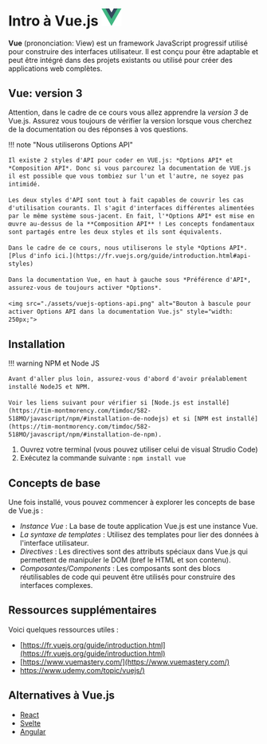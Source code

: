 <!--https://squidfunk.github.io/mkdocs-material/reference/admonitions/
✏️note, 📄abstract, ℹ️info, 🔥tip, ✔️success, ❔question, ⚠️warning, ❌failure, ⚡danger, 🐞bug, 🧪example, ❜❜quote
-->

# Intro à Vue.js [<img src="assets/logo-vue.svg" width="40"/>](assets/logo-vue.svg)

**Vue** (prononciation: View) est un framework JavaScript progressif utilisé pour construire des interfaces utilisateur. Il est conçu pour être adaptable et peut être intégré dans des projets existants ou utilisé pour créer des applications web complètes.

## Vue: version 3

Attention, dans le cadre de ce cours vous allez apprendre la *version 3* de Vue.js. Assurez vous toujours de vérifier la version lorsque vous cherchez de la documentation ou des réponses à vos questions.

!!! note "Nous utiliserons Options API"

    Il existe 2 styles d'API pour coder en VUE.js: *Options API* et *Composition API*. Donc si vous parcourez la documentation de VUE.js il est possible que vous tombiez sur l'un et l'autre, ne soyez pas intimidé.

    Les deux styles d'API sont tout à fait capables de couvrir les cas d'utilisation courants. Il s'agit d'interfaces différentes alimentées par le même système sous-jacent. En fait, l'*Options API* est mise en œuvre au-dessus de la **Composition API** ! Les concepts fondamentaux sont partagés entre les deux styles et ils sont équivalents.

    Dans le cadre de ce cours, nous utiliserons le style *Options API*. [Plus d'info ici.](https://fr.vuejs.org/guide/introduction.html#api-styles)

    Dans la documentation Vue, en haut à gauche sous *Préférence d'API*, assurez-vous de toujours activer *Options*.

    <img src="./assets/vuejs-options-api.png" alt="Bouton à bascule pour activer Options API dans la documentation Vue.js" style="width: 250px;">


## Installation

!!! warning NPM et Node JS

    Avant d'aller plus loin, assurez-vous d'abord d'avoir préalablement installé NodeJS et NPM. 
    
    Voir les liens suivant pour vérifier si [Node.js est installé](https://tim-montmorency.com/timdoc/582-518MO/javascript/npm/#installation-de-nodejs) et si [NPM est installé](https://tim-montmorency.com/timdoc/582-518MO/javascript/npm/#installation-de-npm).


1. Ouvrez votre terminal (vous pouvez utiliser celui de visual Strudio Code)
2. Exécutez la commande suivante : `npm install vue`


## Concepts de base

Une fois installé, vous pouvez commencer à explorer les concepts de base de Vue.js :

* *Instance Vue* : La base de toute application Vue.js est une instance Vue.
* *La syntaxe de templates* : Utilisez des templates pour lier des données à l'interface utilisateur.
* *Directives* : Les directives sont des attributs spéciaux dans Vue.js qui permettent de manipuler le DOM (bref le HTML et son contenu).
* *Composantes/Components* : Les composants sont des blocs réutilisables de code qui peuvent être utilisés pour construire des interfaces complexes.

## Ressources supplémentaires

Voici quelques ressources utiles :

* [https://fr.vuejs.org/guide/introduction.html](https://fr.vuejs.org/guide/introduction.html)​
* ​[https://www.vuemastery.com/](https://www.vuemastery.com/)​
* [https://www.udemy.com/topic/vuejs/)](https://www.udemy.com/topic/vuejs/)​

## Alternatives à Vue.js

* [React](https://react.dev/)
* [Svelte](https://svelte.dev/)
* [Angular](https://angular.dev/)